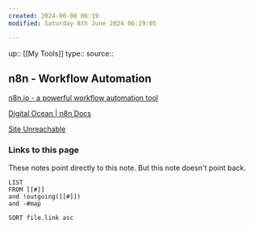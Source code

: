 ```yaml
---
created: 2024-06-08 06:19
modified: Saturday 8th June 2024 06:19:05

---
```

up::  [[My Tools]]
type::
source::
## n8n - Workflow Automation

[n8n.io - a powerful workflow automation tool](https://n8n.io/)


[Digital Ocean | n8n Docs](https://docs.n8n.io/hosting/installation/server-setups/digital-ocean/)

[Site Unreachable](https://www.youtube.com/watch?v=E9wfEtGr_tc)


### Links to this page
These notes point directly to this note. But this note doesn't point back.
```dataview
LIST
FROM [[#]]
and !outgoing([[#]])
and -#map

SORT file.link asc
```
